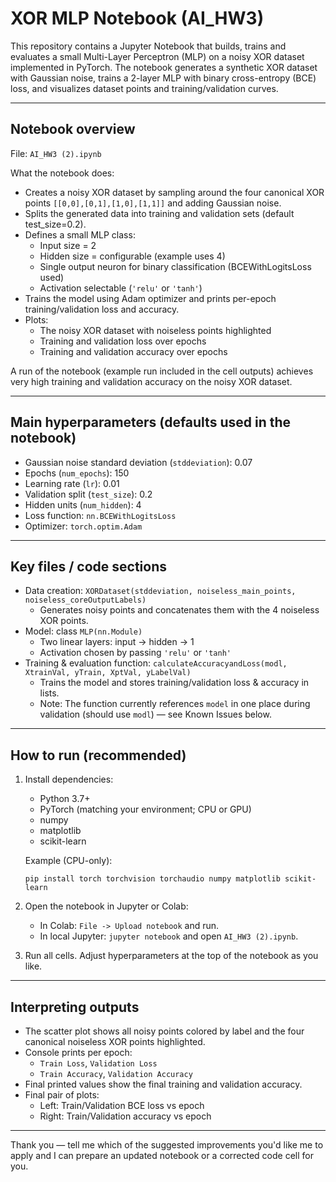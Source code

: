 # XOR MLP Notebook (AI_HW3)

This repository contains a Jupyter Notebook that builds, trains and evaluates a small Multi-Layer Perceptron (MLP) on a noisy XOR dataset implemented in PyTorch. The notebook generates a synthetic XOR dataset with Gaussian noise, trains a 2-layer MLP with binary cross-entropy (BCE) loss, and visualizes dataset points and training/validation curves.

---

## Notebook overview

File: `AI_HW3 (2).ipynb`

What the notebook does:
- Creates a noisy XOR dataset by sampling around the four canonical XOR points `[[0,0],[0,1],[1,0],[1,1]]` and adding Gaussian noise.
- Splits the generated data into training and validation sets (default test_size=0.2).
- Defines a small MLP class:
  - Input size = 2
  - Hidden size = configurable (example uses 4)
  - Single output neuron for binary classification (BCEWithLogitsLoss used)
  - Activation selectable (`'relu'` or `'tanh'`)
- Trains the model using Adam optimizer and prints per-epoch training/validation loss and accuracy.
- Plots:
  - The noisy XOR dataset with noiseless points highlighted
  - Training and validation loss over epochs
  - Training and validation accuracy over epochs

A run of the notebook (example run included in the cell outputs) achieves very high training and validation accuracy on the noisy XOR dataset.

---

## Main hyperparameters (defaults used in the notebook)

- Gaussian noise standard deviation (`stddeviation`): 0.07
- Epochs (`num_epochs`): 150
- Learning rate (`lr`): 0.01
- Validation split (`test_size`): 0.2
- Hidden units (`num_hidden`): 4
- Loss function: `nn.BCEWithLogitsLoss`
- Optimizer: `torch.optim.Adam`

---

## Key files / code sections

- Data creation: `XORDataset(stddeviation, noiseless_main_points, noiseless_coreOutputLabels)`
  - Generates noisy points and concatenates them with the 4 noiseless XOR points.
- Model: class `MLP(nn.Module)`
  - Two linear layers: input -> hidden -> 1
  - Activation chosen by passing `'relu'` or `'tanh'`
- Training & evaluation function: `calculateAccuracyandLoss(modl, XtrainVal, yTrain, XptVal, yLabelVal)`
  - Trains the model and stores training/validation loss & accuracy in lists.
  - Note: The function currently references `model` in one place during validation (should use `modl`) — see Known Issues below.

---

## How to run (recommended)

1. Install dependencies:
   - Python 3.7+
   - PyTorch (matching your environment; CPU or GPU)
   - numpy
   - matplotlib
   - scikit-learn

   Example (CPU-only):
   ```
   pip install torch torchvision torchaudio numpy matplotlib scikit-learn
   ```

2. Open the notebook in Jupyter or Colab:
   - In Colab: `File -> Upload notebook` and run.
   - In local Jupyter: `jupyter notebook` and open `AI_HW3 (2).ipynb`.

3. Run all cells. Adjust hyperparameters at the top of the notebook as you like.

---

## Interpreting outputs

- The scatter plot shows all noisy points colored by label and the four canonical noiseless XOR points highlighted.
- Console prints per epoch:
  - `Train Loss`, `Validation Loss`
  - `Train Accuracy`, `Validation Accuracy`
- Final printed values show the final training and validation accuracy.
- Final pair of plots:
  - Left: Train/Validation BCE loss vs epoch
  - Right: Train/Validation accuracy vs epoch

---
Thank you — tell me which of the suggested improvements you'd like me to apply and I can prepare an updated notebook or a corrected code cell for you.
